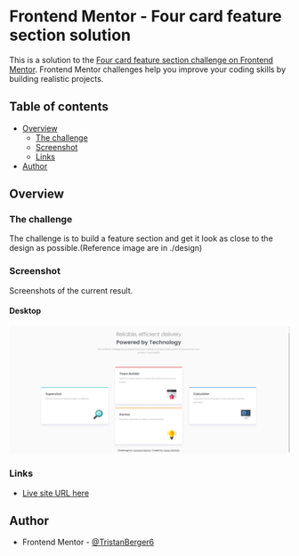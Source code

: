 # Frontend Mentor - Four card feature section solution

This is a solution to the [Four card feature section challenge on Frontend Mentor](https://www.frontendmentor.io/challenges/four-card-feature-section-weK1eFYK). Frontend Mentor challenges help you improve your coding skills by building realistic projects. 

## Table of contents

- [Overview](#overview)
  - [The challenge](#the-challenge)
  - [Screenshot](#screenshot)
  - [Links](#links)
- [Author](#author)



## Overview

### The challenge

The challenge is to build a feature section and get it look as close to the design as possible.(Reference image are in ./design)

### Screenshot

Screenshots of the current result.

#### Desktop
![screenshot](./images/screen_desktop.JPG)

### Links

- [Live site URL here](https://tristanberger6.github.io/FM_four_card_feature/)


## Author

- Frontend Mentor - [@TristanBerger6](https://www.frontendmentor.io/profile/TristanBerger6)
